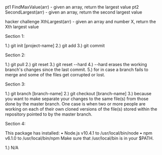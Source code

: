 
pt1 FindMaxValue(arr) - given an array, return the largest value
pt2 SecondLargest(arr) - given an array, return the second largest value

hacker challenge XthLargest(arr) - given an array and number X, return the Xth largest value

Section 1:

1.) git init [project-name]
2.) git add
3.) git commit

Section 2:

1.) git pull
2.) git reset
3.) git reset --hard
4.) --hard erases the working branch's changes since the last commit.
5.) for in case a branch fails to merge and some of the files get corrupted or lost.

Section 3:

1.) git branch [branch-name]
2.) git checkout [branch-name]
3.) because you want to make separate your changes to the same file(s) from those done by the master branch. One case is when two or more people are working on each of their own cloned versions of the file(s) stored within the repository pointed to by the master branch.

Section 4:

This package has installed:
	•	Node.js v10.4.1 to /usr/local/bin/node
	•	npm v6.1.0 to /usr/local/bin/npm
Make sure that /usr/local/bin is in your $PATH.

1.) N/A
